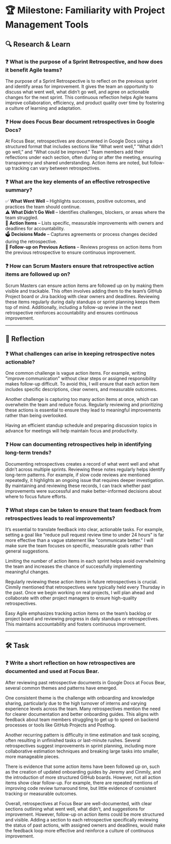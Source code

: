 # 🏆 Milestone: Familiarity with Project Management Tools

## 🔍 Research & Learn

### ❓ What is the purpose of a Sprint Retrospective, and how does it benefit Agile teams?  
The purpose of a Sprint Retrospective is to reflect on the previous sprint and identify areas for improvement. It gives the team an opportunity to discuss what went well, what didn’t go well, and agree on actionable changes for the next sprint. This continuous reflection helps Agile teams improve collaboration, efficiency, and product quality over time by fostering a culture of learning and adaptation.

### ❓ How does Focus Bear document retrospectives in Google Docs?  
At Focus Bear, retrospectives are documented in Google Docs using a structured format that includes sections like “What went well,” “What didn’t go well,” and “What could be improved.” Team members add their reflections under each section, often during or after the meeting, ensuring transparency and shared understanding. Action items are noted, but follow-up tracking can vary between retrospectives.

### ❓ What are the key elements of an effective retrospective summary?  
✅ **What Went Well** – Highlights successes, positive outcomes, and practices the team should continue.  
⚠️ **What Didn’t Go Well** – Identifies challenges, blockers, or areas where the team struggled.  
📝 **Action Items** – Lists specific, measurable improvements with owners and deadlines for accountability.  
🗳️ **Decisions Made** – Captures agreements or process changes decided during the retrospective.  
🔄 **Follow-up on Previous Actions** – Reviews progress on action items from the previous retrospective to ensure continuous improvement.

### ❓ How can Scrum Masters ensure that retrospective action items are followed up on?  
Scrum Masters can ensure action items are followed up on by making them visible and trackable. This often involves adding them to the team’s GitHub Project board or Jira backlog with clear owners and deadlines. Reviewing these items regularly during daily standups or sprint planning keeps them top of mind. Additionally, including a follow-up review in the next retrospective reinforces accountability and ensures continuous improvement.

---

## 📝 Reflection

### ❓ What challenges can arise in keeping retrospective notes actionable?  
One common challenge is vague action items. For example, writing "improve communication" without clear steps or assigned responsibility makes follow-up difficult. To avoid this, I will ensure that each action item includes specific descriptions, clear owners, and measurable outcomes.

Another challenge is capturing too many action items at once, which can overwhelm the team and reduce focus. Regularly reviewing and prioritizing these actions is essential to ensure they lead to meaningful improvements rather than being overlooked.

Having an efficient standup schedule and preparing discussion topics in advance for meetings will help maintain focus and productivity.

### ❓ How can documenting retrospectives help in identifying long-term trends?  
Documenting retrospectives creates a record of what went well and what didn’t across multiple sprints. Reviewing these notes regularly helps identify long-term patterns. For example, if slow code reviews are mentioned repeatedly, it highlights an ongoing issue that requires deeper investigation. By maintaining and reviewing these records, I can track whether past improvements were successful and make better-informed decisions about where to focus future efforts.

### ❓ What steps can be taken to ensure that team feedback from retrospectives leads to real improvements?  
It’s essential to translate feedback into clear, actionable tasks. For example, setting a goal like "reduce pull request review time to under 24 hours" is far more effective than a vague statement like "communicate better." I will make sure the team focuses on specific, measurable goals rather than general suggestions.

Limiting the number of action items in each sprint helps avoid overwhelming the team and increases the chance of successfully implementing meaningful changes.

Regularly reviewing these action items in future retrospectives is crucial. Cinmily mentioned that retrospectives were typically held every Thursday in the past. Once we begin working on real projects, I will plan ahead and collaborate with other project managers to ensure high-quality retrospectives.

Easy Agile emphasizes tracking action items on the team’s backlog or project board and reviewing progress in daily standups or retrospectives. This maintains accountability and fosters continuous improvement.

---

## 🛠️ Task

### ❓ Write a short reflection on how retrospectives are documented and used at Focus Bear.  
After reviewing past retrospective documents in Google Docs at Focus Bear, several common themes and patterns have emerged.

One consistent theme is the challenge with onboarding and knowledge sharing, particularly due to the high turnover of interns and varying experience levels across the team. Many retrospectives mention the need for clearer documentation and better onboarding guides. This aligns with feedback about team members struggling to get up to speed on backend processes or tools like GitHub Projects and Posthog.

Another recurring pattern is difficulty in time estimation and task scoping, often resulting in unfinished tasks or last-minute rushes. Several retrospectives suggest improvements in sprint planning, including more collaborative estimation techniques and breaking large tasks into smaller, more manageable pieces.

There is evidence that some action items have been followed up on, such as the creation of updated onboarding guides by Jeremy and Cinmily, and the introduction of more structured GitHub boards. However, not all action items show clear follow-up. For example, there are repeated mentions of improving code review turnaround time, but little evidence of consistent tracking or measurable outcomes.

Overall, retrospectives at Focus Bear are well-documented, with clear sections outlining what went well, what didn’t, and suggestions for improvement. However, follow-up on action items could be more structured and visible. Adding a section to each retrospective specifically reviewing the status of past actions, with assigned owners and deadlines, would make the feedback loop more effective and reinforce a culture of continuous improvement.
